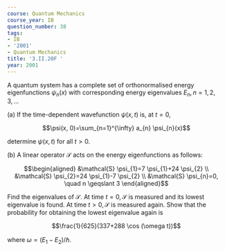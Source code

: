 ```yaml
---
course: Quantum Mechanics
course_year: IB
question_number: 38
tags:
- IB
- '2001'
- Quantum Mechanics
title: '3.II.20F '
year: 2001
---
```



A quantum system has a complete set of orthonormalised energy eigenfunctions $\psi_{n}(x)$ with corresponding energy eigenvalues $E_{n}, n=1,2,3, \ldots$

(a) If the time-dependent wavefunction $\psi(x, t)$ is, at $t=0$,

$$\psi(x, 0)=\sum_{n=1}^{\infty} a_{n} \psi_{n}(x)$$

determine $\psi(x, t)$ for all $t>0$.

(b) A linear operator $\mathcal{S}$ acts on the energy eigenfunctions as follows:

$$\begin{aligned}
&\mathcal{S} \psi_{1}=7 \psi_{1}+24 \psi_{2} \\
&\mathcal{S} \psi_{2}=24 \psi_{1}-7 \psi_{2} \\
&\mathcal{S} \psi_{n}=0, \quad n \geqslant 3
\end{aligned}$$

Find the eigenvalues of $\mathcal{S}$. At time $t=0, \mathcal{S}$ is measured and its lowest eigenvalue is found. At time $t>0, \mathcal{S}$ is measured again. Show that the probability for obtaining the lowest eigenvalue again is

$$\frac{1}{625}(337+288 \cos (\omega t))$$

where $\omega=\left(E_{1}-E_{2}\right) / \hbar$.